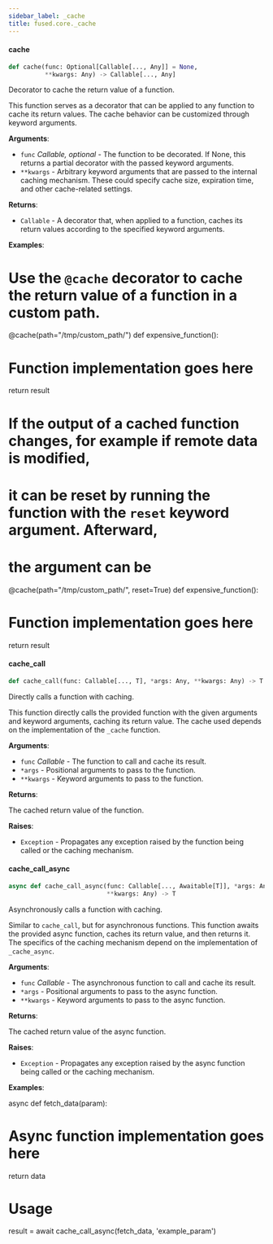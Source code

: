 ```yaml
---
sidebar_label: _cache
title: fused.core._cache
---
```


#### cache

```python
def cache(func: Optional[Callable[..., Any]] = None,
          **kwargs: Any) -> Callable[..., Any]
```

Decorator to cache the return value of a function.

This function serves as a decorator that can be applied to any function
to cache its return values. The cache behavior can be customized through
keyword arguments.

**Arguments**:

- `func` _Callable, optional_ - The function to be decorated. If None, this
  returns a partial decorator with the passed keyword arguments.
- `**kwargs` - Arbitrary keyword arguments that are passed to the internal
  caching mechanism. These could specify cache size, expiration time,
  and other cache-related settings.
  

**Returns**:

- `Callable` - A decorator that, when applied to a function, caches its
  return values according to the specified keyword arguments.
  

**Examples**:

  
  # Use the `@cache` decorator to cache the return value of a function in a custom path.
  
  @cache(path=&quot;/tmp/custom_path/&quot;)
  def expensive_function():
  # Function implementation goes here
  return result
  
  # If the output of a cached function changes, for example if remote data is modified,
  # it can be reset by running the function with the `reset` keyword argument. Afterward,
  # the argument can be
  
  @cache(path=&quot;/tmp/custom_path/&quot;, reset=True)
  def expensive_function():
  # Function implementation goes here
  return result

#### cache\_call

```python
def cache_call(func: Callable[..., T], *args: Any, **kwargs: Any) -> T
```

Directly calls a function with caching.

This function directly calls the provided function with the given arguments
and keyword arguments, caching its return value. The cache used depends on
the implementation of the `_cache` function.

**Arguments**:

- `func` _Callable_ - The function to call and cache its result.
- `*args` - Positional arguments to pass to the function.
- `**kwargs` - Keyword arguments to pass to the function.
  

**Returns**:

  The cached return value of the function.
  

**Raises**:

- `Exception` - Propagates any exception raised by the function being called
  or the caching mechanism.

#### cache\_call\_async

```python
async def cache_call_async(func: Callable[..., Awaitable[T]], *args: Any,
                           **kwargs: Any) -> T
```

Asynchronously calls a function with caching.

Similar to `cache_call`, but for asynchronous functions. This function
awaits the provided async function, caches its return value, and then
returns it. The specifics of the caching mechanism depend on the
implementation of `_cache_async`.

**Arguments**:

- `func` _Callable_ - The asynchronous function to call and cache its result.
- `*args` - Positional arguments to pass to the async function.
- `**kwargs` - Keyword arguments to pass to the async function.
  

**Returns**:

  The cached return value of the async function.
  

**Raises**:

- `Exception` - Propagates any exception raised by the async function being
  called or the caching mechanism.
  

**Examples**:

  async def fetch_data(param):
  # Async function implementation goes here
  return data
  
  # Usage
  result = await cache_call_async(fetch_data, &#x27;example_param&#x27;)

